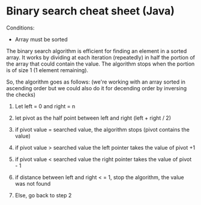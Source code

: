 # Binary search cheat sheet (Java)

Conditions:

- Array must be sorted

The binary search algorithm is efficient for finding an element in a sorted array. It works by dividing at each iteration (repeatedly) in half the portion of the array that could contain the value. The algorithm stops when the portion is of size 1 (1 element remaining).

So, the algorithm goes as follows: (we're working with an array sorted in ascending order but we could also do it for decending order by inversing the checks)

1. Let left = 0 and right = n

2. let pivot as the half point between left and right (left + right / 2)

3. if pivot value = searched value, the algorithm stops (pivot contains the value)

4. if pivot value >  searched value the left pointer takes the value of pivot +1

5. if pivot value < searched value the right pointer takes the value of pivot - 1

6. if distance between left and right < = 1, stop the algorithm, the value was not found

7. Else, go back to step 2
